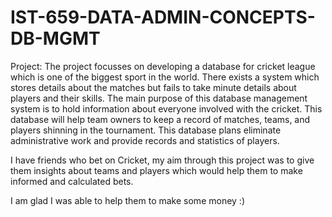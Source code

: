 # IST-659-DATA-ADMIN-CONCEPTS-DB-MGMT
Project:
The project focusses on developing a database for cricket league which is one of the biggest sport in the world. There exists a system which stores details about the matches but fails to take minute details about players and their skills. The main purpose of this database management system is to hold information about everyone involved with the cricket. This database will help team owners to keep a record of matches, teams, and players shinning in the tournament. This database plans eliminate administrative work and provide records and statistics of players.  

I have friends who bet on Cricket, my aim through this project was to give them insights about teams and players which would help them to make informed and calculated bets.

I am glad I was able to help them to make some money :) 
